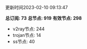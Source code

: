 更新时间2023-02-10 09:13:47

**总订阅: 73**
**总节点: 919**
**有效节点: 298**
- v2ray节点: 244
- trojan节点: 14
- ss节点: 40

